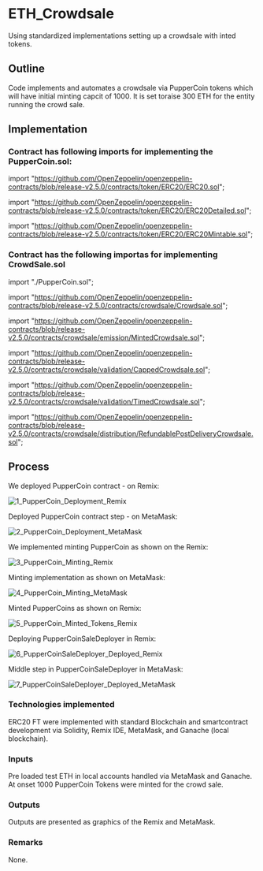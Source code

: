 # ETH_Crowdsale

Using standardized implementations setting up a crowdsale with inted tokens. 

## Outline

Code implements and automates a crowdsale via PupperCoin tokens which will have initial minting capcit of 1000. It is set toraise 300 ETH for the entity running the crowd sale. 

## Implementation 

### Contract has following imports for implementing the PupperCoin.sol:

import "https://github.com/OpenZeppelin/openzeppelin-contracts/blob/release-v2.5.0/contracts/token/ERC20/ERC20.sol";

import "https://github.com/OpenZeppelin/openzeppelin-contracts/blob/release-v2.5.0/contracts/token/ERC20/ERC20Detailed.sol";

import "https://github.com/OpenZeppelin/openzeppelin-contracts/blob/release-v2.5.0/contracts/token/ERC20/ERC20Mintable.sol";

### Contract has the following importas for implementing CrowdSale.sol

import "./PupperCoin.sol";

import "https://github.com/OpenZeppelin/openzeppelin-contracts/blob/release-v2.5.0/contracts/crowdsale/Crowdsale.sol";

import "https://github.com/OpenZeppelin/openzeppelin-contracts/blob/release-v2.5.0/contracts/crowdsale/emission/MintedCrowdsale.sol";

import "https://github.com/OpenZeppelin/openzeppelin-contracts/blob/release-v2.5.0/contracts/crowdsale/validation/CappedCrowdsale.sol";

import "https://github.com/OpenZeppelin/openzeppelin-contracts/blob/release-v2.5.0/contracts/crowdsale/validation/TimedCrowdsale.sol";

import "https://github.com/OpenZeppelin/openzeppelin-contracts/blob/release-v2.5.0/contracts/crowdsale/distribution/RefundablePostDeliveryCrowdsale.sol";

## Process

We deployed PupperCoin contract - on Remix:

![1_PupperCoin_Deployment_Remix](Images/1_PupperCoin_Deployment_Remix.png)

Deployed PupperCoin contract step - on MetaMask:

![2_PupperCoin_Deployment_MetaMask](Images/2_PupperCoin_Deployment_MetaMask.png)

We implemented minting PupperCoin as shown on the Remix:

![3_PupperCoin_Minting_Remix](Images/3_PupperCoin_Minting_Remix.png)

Minting implementation as shown on MetaMask:

![4_PupperCoin_Minting_MetaMask](Images/4_PupperCoin_Minting_MetaMask.png)

Minted PupperCoins as shown on Remix:

![5_PupperCoin_Minted_Tokens_Remix](Images/5_PupperCoin_Minted_Tokens_Remix.png)

Deploying PupperCoinSaleDeployer in Remix:

![6_PupperCoinSaleDeployer_Deployed_Remix](Images/6_PupperCoinSaleDeployer_Deployed_Remix.png)

Middle step in PupperCoinSaleDeployer in MetaMask:

![7_PupperCoinSaleDeployer_Deployed_MetaMask](Images/7_PupperCoinSaleDeployer_Deployed_MetaMask.png)

### Technologies implemented
ERC20 FT were implemented with standard Blockchain and smartcontract development via Solidity, Remix IDE, MetaMask, and Ganache (local blockchain).

### Inputs
Pre loaded test ETH in local accounts handled via MetaMask and Ganache. 
At onset 1000 PupperCoin Tokens were minted for the crowd sale.

### Outputs
Outputs are presented as graphics of the Remix and MetaMask. 

### Remarks
None.

